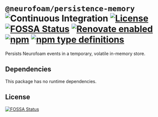 # `@neurofoam/persistence-memory` ![Continuous Integration](https://github.com/jameswilddev/neurofoam/workflows/Continuous%20Integration/badge.svg) [![License](https://img.shields.io/github/license/jameswilddev/neurofoam.svg)](https://github.com/jameswilddev/neurofoam/blob/master/license) [![FOSSA Status](https://app.fossa.io/api/projects/git%2Bgithub.com%2Fjameswilddev%2Fneurofoam.svg?type=shield)](https://app.fossa.io/projects/git%2Bgithub.com%2Fjameswilddev%2Fneurofoam?ref=badge_shield) [![Renovate enabled](https://img.shields.io/badge/renovate-enabled-brightgreen.svg)](https://renovatebot.com/) [![npm](https://img.shields.io/npm/v/@neurofoam/persistence-memory.svg)](https://www.npmjs.com/package/@neurofoam/persistence-memory) [![npm type definitions](https://img.shields.io/npm/types/@neurofoam/persistence-memory.svg)](https://www.npmjs.com/package/@neurofoam/persistence-memory)

Persists Neurofoam events in a temporary, volatile in-memory store.

## Dependencies

This package has no runtime dependencies.

## License

[![FOSSA Status](https://app.fossa.io/api/projects/git%2Bgithub.com%2Fjameswilddev%2Fneurofoam.svg?type=large)](https://app.fossa.io/projects/git%2Bgithub.com%2Fjameswilddev%2Fneurofoam?ref=badge_large)
